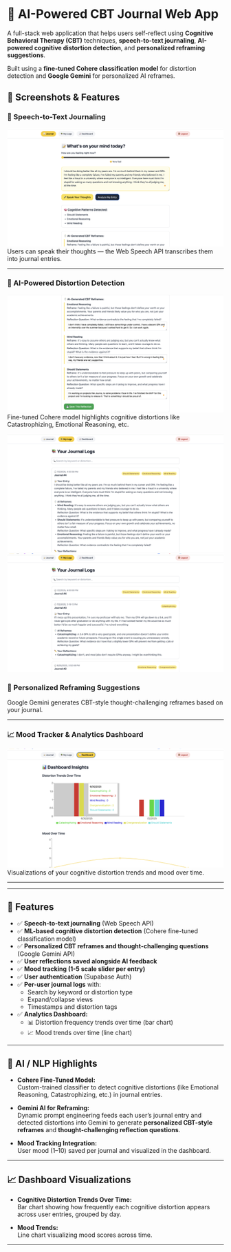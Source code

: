 # 🧠 AI-Powered CBT Journal Web App

A full-stack web application that helps users self-reflect using **Cognitive Behavioral Therapy (CBT)** techniques, **speech-to-text journaling**, **AI-powered cognitive distortion detection**, and **personalized reframing suggestions**.

Built using a **fine-tuned Cohere classification model** for distortion detection and **Google Gemini** for personalized AI reframes.


## 📸 Screenshots & Features

### 📝 Speech-to-Text Journaling
![Speech to Text](screenshots/a.png)
Users can speak their thoughts — the Web Speech API transcribes them into journal entries.

---

### 🤖 AI-Powered Distortion Detection
![Cohere Detection](screenshots/b.png)
Fine-tuned Cohere model highlights cognitive distortions like Catastrophizing, Emotional Reasoning, etc.

![Cohere Detection](screenshots/c.png)
![Cohere Detection](screenshots/d.png)

### 💬 Personalized Reframing Suggestions
Google Gemini generates CBT-style thought-challenging reframes based on your journal.

---

### 📈 Mood Tracker & Analytics Dashboard
![Dashboard](screenshots/e.png)
Visualizations of your cognitive distortion trends and mood over time.

---



---

## 🚀 Features

- ✅ **Speech-to-text journaling** (Web Speech API)  
- ✅ **ML-based cognitive distortion detection** (Cohere fine-tuned classification model)  
- ✅ **Personalized CBT reframes and thought-challenging questions** (Google Gemini API)  
- ✅ **User reflections saved alongside AI feedback**  
- ✅ **Mood tracking (1-5 scale slider per entry)**  
- ✅ **User authentication** (Supabase Auth)  
- ✅ **Per-user journal logs** with:
  - Search by keyword or distortion type
  - Expand/collapse views
  - Timestamps and distortion tags  
- ✅ **Analytics Dashboard:**
  - 📊 Distortion frequency trends over time (bar chart)
  - 📈 Mood trends over time (line chart)

---

## 🧠 AI / NLP Highlights

- **Cohere Fine-Tuned Model:**  
Custom-trained classifier to detect cognitive distortions (like Emotional Reasoning, Catastrophizing, etc.) in journal entries.

- **Gemini AI for Reframing:**  
Dynamic prompt engineering feeds each user’s journal entry and detected distortions into Gemini to generate **personalized CBT-style reframes** and **thought-challenging reflection questions**.

- **Mood Tracking Integration:**  
User mood (1–10) saved per journal and visualized in the dashboard.

---

## 📈 Dashboard Visualizations

- **Cognitive Distortion Trends Over Time:**  
Bar chart showing how frequently each cognitive distortion appears across user entries, grouped by day.

- **Mood Trends:**  
Line chart visualizing mood scores across time.

---

